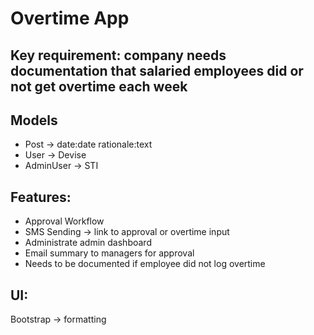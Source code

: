 # Overtime App

## Key requirement: company needs documentation that salaried employees did or not get overtime each week

## Models
- Post -> date:date	rationale:text
- User -> Devise
- AdminUser -> STI

## Features:
- Approval Workflow
- SMS Sending -> link to approval or overtime input
- Administrate admin dashboard
- Email summary to managers for approval
- Needs to be documented if employee did not log overtime

## UI:
Bootstrap -> formatting